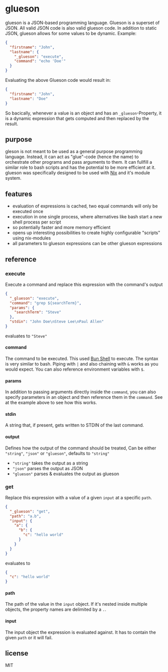 # glueson

glueson is a JSON-based programming language. Glueson is a superset of JSON. All valid JSON code is also valid glueson code. In addition to static JSON, glueson allows for some values to be dynamic. Example:

```json
{
  "firstname": "John",
  "lastname": {
    "_glueson": "execute",
    "command": "echo 'Doe'"
  }
}
```

Evaluating the above Glueson code would result in:

```json
{
  "firstname": "John",
  "lastname": "Doe"
}
```

So bacically, whenever a value is an object and has an `_glueson`-Property, it is a dynamic expression that gets computed and then replaced by the result.

## purpose

gleson is not meant to be used as a general purpose programming language. Instead, it can act as "glue"-code (hence the name) to orchestrate other programs and pass arguments to them. It can fullfill a similar role to bash scripts and has the potential to be more efficient at it. glueson was specifically designed to be used with [Nix](https://nixos.org/) and it's module system.

## features

- evaluation of expressions is cached, two equal commands will only be executed once
- execution in one single process, where alternatives like bash start a new shell process per script
- so potentially faster and more memory efficient
- opens up interesting possibilities to create highly configurable "scripts" using nix-modules
- all parameters to glueson expressions can be other glueson expressions

## reference

### execute

Execute a command and replace this expression with the command's output

```json
{
  "_glueson": "execute",
  "command": "grep ${searchTerm}",
  "params": {
    "searchTerm": "Steve"
  },
  "stdin": "John Doe\nSteve Lee\nPaul Allen"
}
```

evaluates to `"Steve"`

#### command

The command to be executed. This used [Bun Shell](https://bun.sh/docs/runtime/shell) to execute. The syntax is very similar to bash.
Piping with `|` and also chaining with `&` works as you would expect. You can also reference environment variables with `$`.

#### params

In addition to passing arguments directly inside the `command`, you can also specify parameters in an object and then reference them in the `command`. See at the example above to see how this works.

#### stdin

A string that, if present, gets written to STDIN of the last command.

#### output

Defines how the output of the command should be treated,
Can be either `"string"`, `"json"` or `"glueson"`, defaults to `"string"`

- `"string"` takes the output as a string
- `"json"` parses the output as JSON
- `"glueson"` parses & evaluates the output as glueson

### get

Replace this expression with a value of a given `input` at a specific `path`.

```json
{
  "_glueson": "get",
  "path": "a.b",
  "input": {
    "a": {
      "b": {
        "c": "hello world"
      }
    }
  }
}
```

evaluates to

```json
{
  "c": "hello world"
}
```

#### path

The path of the value in the `input` object. If it's nested inside multiple objects, the property names are delimited by a `.`.

#### input

The input object the expression is evaluated against. It has to contain the given `path` or it will fail.

## license

MIT
